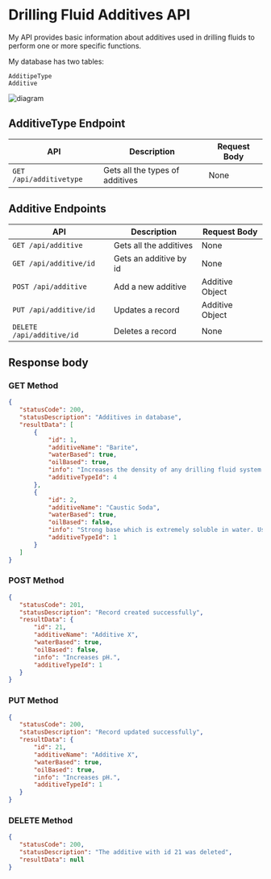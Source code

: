 # Drilling Fluid Additives API

My API provides basic information about additives used in drilling fluids to perform one or more specific functions.

My database has two tables:
```
AdditipeType
Additive
```
![diagram](https://user-images.githubusercontent.com/73149523/205687464-f921cd05-1b8b-43ee-b0c1-913b0f603bf4.png)

## AdditiveType Endpoint
|API|Description|Request Body|
|---|---|---|
|`GET /api/additivetype`|Gets all the types of additives|None|

## Additive Endpoints
|API|Description|Request Body|
|---|---|---|
|`GET /api/additive`|Gets all the additives|None|
|`GET /api/additive/id`|Gets an additive by id|None|
|`POST /api/additive`|Add a new additive|Additive Object|
|`PUT /api/additive/id`|Updates a record|Additive Object|
|`DELETE /api/additive/id`|Deletes a record|None|

## Response body

### GET Method

 ```json
{
    "statusCode": 200,
    "statusDescription": "Additives in database",
    "resultData": [
        {
            "id": 1,
            "additiveName": "Barite",
            "waterBased": true,
            "oilBased": true,
            "info": "Increases the density of any drilling fluid system up to 20 lb/gal while still maintainng good rheological properties.",
            "additiveTypeId": 4
        },
        {
            "id": 2,
            "additiveName": "Caustic Soda",
            "waterBased": true,
            "oilBased": false,
            "info": "Strong base which is extremely soluble in water. Used to maintain or increase pH and precipitates magnesium and suppresses calcium in high hardness waters such as seawater, reduces corrosion and neutralizes acid gases such as carbon dioxide and hydrogen sulfide.",
            "additiveTypeId": 1
        }
    ]
 }
 ```


### POST Method

 ```json
{
    "statusCode": 201,
    "statusDescription": "Record created successfully",
    "resultData": {
        "id": 21,
        "additiveName": "Additive X",
        "waterBased": true,
        "oilBased": false,
        "info": "Increases pH.",
        "additiveTypeId": 1
    }
}
 ```
### PUT Method

 ```json
{
    "statusCode": 200,
    "statusDescription": "Record updated successfully",
    "resultData": {
        "id": 21,
        "additiveName": "Additive X",
        "waterBased": true,
        "oilBased": true,
        "info": "Increases pH.",
        "additiveTypeId": 1
    }
}
 ```
### DELETE Method

 ```json
{
    "statusCode": 200,
    "statusDescription": "The additive with id 21 was deleted",
    "resultData": null
}
 ```





